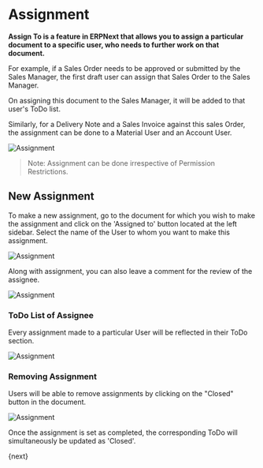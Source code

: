 <!-- add-breadcrumbs -->
# Assignment

**Assign To is a feature in ERPNext that allows you to assign a particular document to a specific user, who needs to further work on that document.**

For example, if a Sales Order needs to be approved or submitted by the Sales Manager, the first draft user can assign that Sales Order to the Sales Manager.

On assigning this document to the Sales Manager, it will be added to that user's ToDo list.

Similarly, for a Delivery Note and a Sales Invoice against this sales Order, the assignment can be done to a Material User and an Account User.

![Assignment](/docs/v12/assets/img/using-erpnext/using-assignment-1.png)

> Note: Assignment can be done irrespective of Permission Restrictions.

## New Assignment

To make a new assignment, go to the document for which you wish to make the assignment and click on the 'Assigned to' button located at the left sidebar. Select the name of the User to whom you want to make this assignment.

![Assignment](/docs/v12/assets/img/using-erpnext/using-assignment-2.gif)

Along with assignment, you can also leave a comment for the review of the assignee.

![Assignment](/docs/v12/assets/img/using-erpnext/using-assignment-3.gif)

### ToDo List of Assignee

Every assignment made to a particular User will be reflected in their ToDo section.

![Assignment](/docs/v12/assets/img/using-erpnext/using-assignment-4.png)

### Removing Assignment

Users will be able to remove assignments by clicking on the "Closed" button in the document.

![Assignment](/docs/v12/assets/img/using-erpnext/using-assignment-5.png)

Once the assignment is set as completed, the corresponding ToDo will simultaneously be updated as 'Closed'.

{next}
